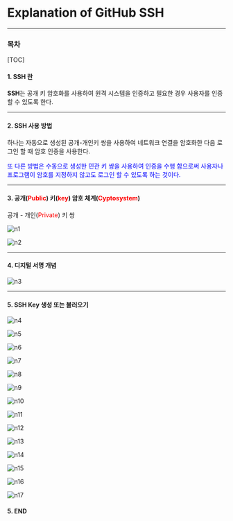 # Explanation of GitHub SSH

------

### 목차

[TOC]

#### 1. SSH 란

<!--SSH 란 무엇인가에 대한 설명-->

<!--SSH uses public-key cryptography to authenticate the remote computer and allow it to authenticate the user, if necessary.-->

**SSH**는 공개 키 암호화를 사용하여 원격 시스템을 인증하고 필요한 경우 사용자를 인증할 수 있도록 한다.<br>

------

#### 2. SSH 사용 방법

<!--SSH 사용방법에 대한 설명-->

<!-- One is to use automatically generated public-private key pairs to simply encrypt a network connection, and then use password authentication to log on.-->

<!--Another is to use a manually generated public-private key pair to perform the authentication, allowing users or programs to log in without having to specify a password.-->

하나는 자동으로 생성된 공개-개인키 쌍을 사용하여 네트워크 연결을 암호화한 다음 로그인 할 때 암호 인증을 사용한다.

<font color=blue>또 다른 방법은 수동으로 생성한 민관 키 쌍을 사용하여 인증을 수행 함으로써 사용자나 프로그램이 암호를 지정하지 않고도 로그인 할 수 있도록 하는 것이다.</font>

------

#### 3. 공개(<font color=red>Public</font>) 키(<font color=red>key</font>) 암호 체계(<font color=red>Cyptosystem</font>)

<!--A public-private key pair  -->

공개 - 개인(<font color=red>Private</font>) 키 쌍

![n1](./assets/n1.PNG)

![n2](./assets/n2.PNG)

------

#### 4. 디지털 서명 개념

<!--A concept of Digital Signature-->

![n3](./assets/n3.PNG)

------

#### 5. SSH Key 생성 또는 불러오기

![n4](./assets/n4.PNG)

![n5](./assets/n5.PNG)

![n6](./assets/n6.PNG)

![n7](./assets/n7.PNG)

![n8](./assets/n8.PNG)

![n9](./assets/n9.PNG)

![n10](./assets/n10.PNG)

![n11](./assets/n11.PNG)

![n12](./assets/n12.PNG)

![n13](./assets/n13.PNG)

![n14](./assets/n14.PNG)

![n15](./assets/n15.PNG)

![n16](./assets/n16.PNG)

![n17](./assets/n17.PNG)

#### 5. END
